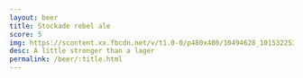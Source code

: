```yaml
---
layout: beer
title: Stockade rebel ale
score: 5
img: https://scontent.xx.fbcdn.net/v/t1.0-0/p480x480/10494628_10153225354518745_289668608818495871_n.jpg?oh=7f31950ca31e5b3f4760cbf1bc596d66&oe=5921A8EF
desc: A little stronger than a lager
permalink: /beer/:title.html
---
```

